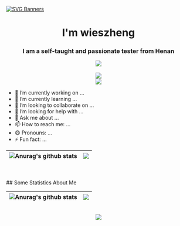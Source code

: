 [![SVG Banners](https://svg-banners.vercel.app/api?type=origin&text1=Welcom💖&width=1000&height=400)](https://github.com/Akshay090/svg-banners)
<h1 align="center">I'm wieszheng</h1>
<h3 align="center">I am a self-taught and passionate tester from Henan</h3>
<div align="center"> <img src="https://img.shields.io/badge/python-3.11-orange?style=for-the-badge&logo=python&logoColor=orange" /></div>
<br />
<div align="center"> <img src="https://readme-typing-svg.herokuapp.com/?lines=别怕过去的自己，如何生活的狼狈不堪；只有现在勇往直前的力量，才足以战胜遥不可及的梦想。路，一直在脚下，好好努力，明日必定越来越好。&font=Roboto&size=27" /></div>
<div align="center"> <a href="https://count.getloli.com"><img align="center" src="https://count.getloli.com/get/@wieszheng?theme=rule34"></a></div>

- 🔭 I’m currently working on ...
- 🌱 I’m currently learning ...
- 👯 I’m looking to collaborate on ...
- 🤔 I’m looking for help with ...
- 💬 Ask me about ...
- 📫 How to reach me: ...
- 😄 Pronouns: ...
- ⚡ Fun fact: ...


| <img align="center" src="https://github-readme-stats.vercel.app/api?username=wieszheng&show_icons=true&include_all_commits=true&theme=buefy&hide_border=true" alt="Anurag's github stats" /></a> | <img align="center" src="https://github-readme-stats.vercel.app/api/top-langs/?username=wieszheng&layout=compact&theme=buefy&hide_border=true" /></a> |
| ------------- | ------------- |
<br />
<br />
## Some Statistics About Me

| <img align="center" src="https://github-readme-stats.vercel.app/api?username=wieszheng&show_icons=true&title_color=ffffff&icon_color=bb2acf&text_color=daf7dc&bg_color=151515" alt="Anurag's github stats" /></a> | <img align="center" src="https://github-readme-stats.vercel.app/api/top-langs/?username=wieszheng&layout=compact&exclude_repo=wieszheng.github.io&title_color=ffffff&icon_color=bb2acf&text_color=daf7dc&bg_color=151515" /></a> |
| ------------- | ------------- |
<br />
<div align="center"> <img src="https://github-readme-activity-graph.vercel.app/graph?username=wieszheng&theme=xcode" /> </div>

